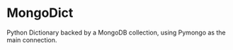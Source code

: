 # MongoDict
Python Dictionary backed by a MongoDB collection, using Pymongo as the main connection.
